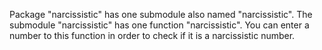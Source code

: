 Package "narcissistic" has one submodule also named "narcissistic".
The submodule "narcissistic" has one function "narcissistic".
You can enter a number to this function in order to check if it is a narcissistic number.